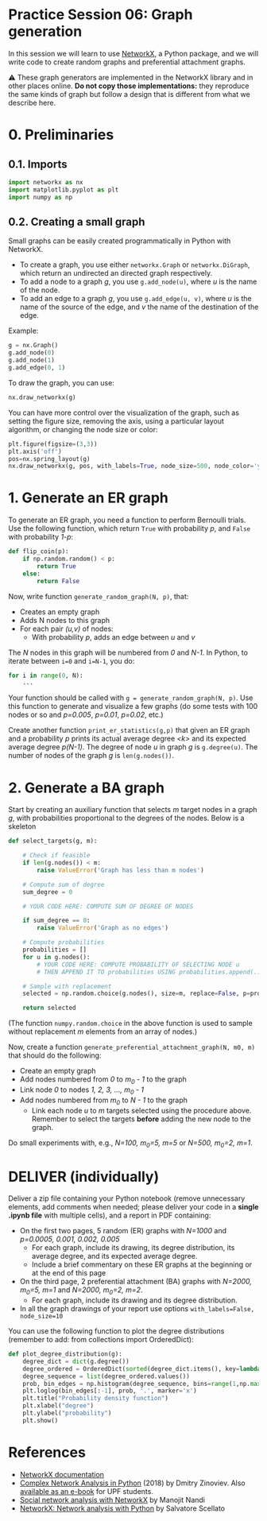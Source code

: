 # Practice Session 06: Graph generation

In this session we will learn to use [NetworkX](https://networkx.github.io/), a Python package, and we will write code to create random graphs and preferential attachment graphs.

:warning: These graph generators are implemented in the NetworkX library and in other places online. **Do not copy those implementations:** they reproduce the same kinds of graph but follow a design that is different from what we describe here.

# 0. Preliminaries

## 0.1. Imports

```python
import networkx as nx
import matplotlib.pyplot as plt
import numpy as np
```

## 0.2. Creating a small graph

Small graphs can be easily created programmatically in Python with NetworkX.

* To create a graph, you use either `networkx.Graph` or `networkx.DiGraph`, which return an undirected an directed graph respectively.
* To add a node to a graph *g*, you use `g.add_node(u)`, where *u* is the name of the node.
* To add an edge to a graph *g*, you use `g.add_edge(u, v)`, where *u* is the name of the source of the edge, and *v* the name of the destination of the edge.

Example:

```python
g = nx.Graph()
g.add_node(0)
g.add_node(1)
g.add_edge(0, 1)
```

To draw the graph, you can use:

```python
nx.draw_networkx(g)
```

You can have more control over the visualization of the graph, such as setting the figure size, removing the axis, using a particular layout algorithm, or changing the node size or color:

```python
plt.figure(figsize=(3,3))
plt.axis('off')
pos=nx.spring_layout(g)
nx.draw_networkx(g, pos, with_labels=True, node_size=500, node_color='yellow')
```

# 1. Generate an ER graph

To generate an ER graph, you need a function to perform Bernoulli trials. Use the following function, which return `True` with probability *p*, and `False` with probability *1-p*:

```python
def flip_coin(p):
    if np.random.random() < p:
        return True
    else:
        return False
```

Now, write function `generate_random_graph(N, p)`, that:

* Creates an empty graph
* Adds N nodes to this graph
* For each pair *(u,v)* of nodes:
  * With probability *p*, adds an edge between *u* and *v*

The *N* nodes in this graph will be numbered from *0* and *N-1*. In Python, to iterate between `i=0` and `i=N-1`, you do:

```python
for i in range(0, N):
    ...
```

Your function should be called with `g = generate_random_graph(N, p)`. Use this function to generate and visualize a few graphs (do some tests with 100 nodes or so and *p=0.005*, *p=0.01*, *p=0.02*, etc.)

Create another function `print_er_statistics(g,p)` that given an ER graph and a probability *p* prints its actual average degree *&lt;k&gt;* and its expected average degree *p(N-1)*. The degree of node *u* in graph *g* is `g.degree(u)`. The number of nodes of the graph *g* is `len(g.nodes())`.

# 2. Generate a BA graph

Start by creating an auxiliary function that selects *m* target nodes in a graph *g*, with probabilities proportional to the degrees of the nodes. Below is a skeleton

```python
def select_targets(g, m):

    # Check if feasible
    if len(g.nodes()) < m:
        raise ValueError('Graph has less than m nodes')

    # Compute sum of degree
    sum_degree = 0

    # YOUR CODE HERE: COMPUTE SUM OF DEGREE OF NODES

    if sum_degree == 0:
        raise ValueError('Graph as no edges')

    # Compute probabilities
    probabilities = []
    for u in g.nodes():
        # YOUR CODE HERE: COMPUTE PROBABILITY OF SELECTING NODE u
        # THEN APPEND IT TO probabilities USING probabilities.append(...)

    # Sample with replacement
    selected = np.random.choice(g.nodes(), size=m, replace=False, p=probabilities)

    return selected
```

(The function `numpy.random.choice` in the above function is used to sample without replacement *m* elements from an array of nodes.)

Now, create a function `generate_preferential_attachment_graph(N, m0, m)` that should do the following:

* Create an empty graph
* Add nodes numbered from *0* to *m<sub>0</sub> - 1* to the graph
* Link node *0* to nodes *1, 2, 3, ..., m<sub>0</sub> - 1*
* Add nodes numbered from *m<sub>0</sub>* to *N - 1* to the graph
  * Link each node *u* to *m* targets selected using the procedure above. Remember to select the targets **before** adding the new node to the graph.

Do small experiments with, e.g., *N=100, m<sub>0</sub>=5, m=5* or *N=500, m<sub>0</sub>=2, m=1*.

# DELIVER (individually)

Deliver a zip file containing your Python notebook (remove unnecessary elements, add comments when needed; please deliver your code in a **single .ipynb file** with multiple cells), and a report in PDF containing:

* On the first two pages, 5 random (ER) graphs with *N=1000* and *p=0.0005, 0.001, 0.002, 0.005*
  * For each graph, include its drawing, its degree distribution, its average degree, and its expected average degree.
  * Include a brief commentary on these ER graphs at the beginning or at the end of this page
* On the third page, 2 preferential attachment (BA) graphs with *N=2000, m<sub>0</sub>=5, m=1* and *N=2000, m<sub>0</sub>=2, m=2*.
  * For each graph, include its drawing and its degree distribution.
* In all the graph drawings of your report use options `with_labels=False, node_size=10`

You can use the following function to plot the degree distributions (remember to add: from collections import OrderedDict):

```python
def plot_degree_distribution(g):
    degree_dict = dict(g.degree())
    degree_ordered = OrderedDict(sorted(degree_dict.items(), key=lambda x: x[1], reverse=True))
    degree_sequence = list(degree_ordered.values())
    prob, bin_edges = np.histogram(degree_sequence, bins=range(1,np.max(degree_sequence)+2), density=True)
    plt.loglog(bin_edges[:-1], prob, '.', marker='x')
    plt.title("Probability density function")
    plt.xlabel("degree")
    plt.ylabel("probability")
    plt.show()
```

# References

* [NetworkX documentation](https://networkx.github.io/)
* [Complex Network Analysis in Python](https://www.amazon.com/gp/product/1680502697/) (2018) by Dmitry Zinoviev. Also [available as an e-book](https://upfinder.upf.edu/iii/encore/record/C__Rb1557007?lang=cat) for UPF students.
* [Social network analysis with NetworkX](https://blog.dominodatalab.com/social-network-analysis-with-networkx/) by Manojit Nandi
* [NetworkX: Network analysis with Python](https://www.cl.cam.ac.uk/~cm542/teaching/2010/stna-pdfs/stna-lecture8.pdf) by Salvatore Scellato

